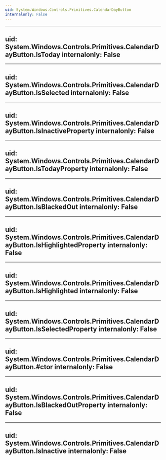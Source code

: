 ```yaml
---
uid: System.Windows.Controls.Primitives.CalendarDayButton
internalonly: False
---
```


---
uid: System.Windows.Controls.Primitives.CalendarDayButton.IsToday
internalonly: False
---

---
uid: System.Windows.Controls.Primitives.CalendarDayButton.IsSelected
internalonly: False
---

---
uid: System.Windows.Controls.Primitives.CalendarDayButton.IsInactiveProperty
internalonly: False
---

---
uid: System.Windows.Controls.Primitives.CalendarDayButton.IsTodayProperty
internalonly: False
---

---
uid: System.Windows.Controls.Primitives.CalendarDayButton.IsBlackedOut
internalonly: False
---

---
uid: System.Windows.Controls.Primitives.CalendarDayButton.IsHighlightedProperty
internalonly: False
---

---
uid: System.Windows.Controls.Primitives.CalendarDayButton.IsHighlighted
internalonly: False
---

---
uid: System.Windows.Controls.Primitives.CalendarDayButton.IsSelectedProperty
internalonly: False
---

---
uid: System.Windows.Controls.Primitives.CalendarDayButton.#ctor
internalonly: False
---

---
uid: System.Windows.Controls.Primitives.CalendarDayButton.IsBlackedOutProperty
internalonly: False
---

---
uid: System.Windows.Controls.Primitives.CalendarDayButton.IsInactive
internalonly: False
---
